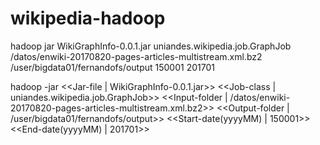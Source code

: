 # wikipedia-hadoop
hadoop jar WikiGraphInfo-0.0.1.jar uniandes.wikipedia.job.GraphJob /datos/enwiki-20170820-pages-articles-multistream.xml.bz2 /user/bigdata01/fernandofs/output 150001 201701

hadoop -jar <<Jar-file | WikiGraphInfo-0.0.1.jar>> <<Job-class | uniandes.wikipedia.job.GraphJob>> <<Input-folder | /datos/enwiki-20170820-pages-articles-multistream.xml.bz2>> <<Output-folder | /user/bigdata01/fernandofs/output>> <<Start-date(yyyyMM) | 150001>> <<End-date(yyyyMM) | 201701>>
